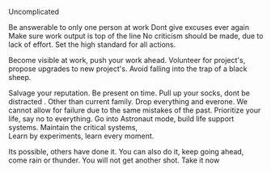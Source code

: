 Uncomplicated

Be answerable to only one person at work
Dont give excuses ever again 
Make sure work output is top of the line
No criticism should be made,  due to lack of effort. Set the high standard for all actions.

Become visible at work, push your work ahead.
Volunteer for project's,  propose upgrades to new project's. 
Avoid falling into the trap of a black sheep. 

Salvage your reputation. Be present on time.
Pull up your socks, dont be distracted .
Other than current family. Drop everything and everone. We cannot allow for failure due to the same mistakes of the past.
Prioritize your life, say no to everything. 
Go into Astronaut mode, build life support systems. Maintain the critical systems,  
Learn by experiments,  learn every moment. 

Its possible,  others have done it.
You can also do it, keep going ahead,  come rain or thunder.  You will not get another shot.
Take it now
